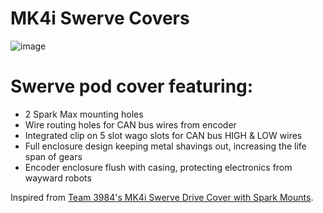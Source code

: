 # MK4i Swerve Covers

![image](https://github.com/danielw0988/RoboLancers-Hardware/assets/121208950/354b38c6-ee47-46be-a2db-305a3a607ce4)

# Swerve pod cover featuring:

 - 2 Spark Max mounting holes
 - Wire routing holes for CAN bus wires from encoder
 - Integrated clip on 5 slot wago slots for CAN bus HIGH & LOW wires
 - Full enclosure design keeping metal shavings out, increasing the life span of gears
 - Encoder enclosure flush with casing, protecting electronics from wayward robots
 

Inspired from [Team 3984's MK4i Swerve Drive Cover with Spark Mounts](https://grabcad.com/library/mk4i-swerve-drive-cover-with-spark-mounts-1). 
